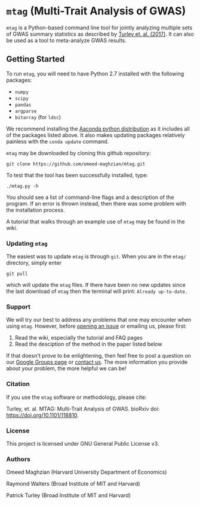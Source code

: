 # `mtag` (Multi-Trait Analysis of GWAS)

`mtag` is a Python-based command line tool for jointly analyzing multiple sets of GWAS summary statistics as described by [Turley et. al. (2017)](http://biorxiv.org/content/early/2017/03/20/118810). It can also be used as a tool to meta-analyze GWAS results.

## Getting Started 

To run `mtag`, you will need to have Python 2.7 installed with the following packages:

* `numpy`
* `scipy`
* `pandas`
* `argparse` 
* `bitarray` (for `ldsc`)

We recommend installing the [Aaconda python distribution](https://www.continuum.io/downloads) as it includes all of the packages listed above. It also makes updating packages relatively painless with the `conda update` command.

`mtag` may be downloaded by cloning this github repository:

	git clone https://github.com/omeed-maghzian/mtag.git

To test that the tool has been successfully installed, type:

	./mtag.py -h

You should see a list of command-line flags and a description of the program. If an error is thrown instead, then there was some problem with the installation process.

A tutorial that walks through an example use of `mtag` may be found in the wiki.

### Updating `mtag`

The easiest was to update `mtag` is through `git`. When you are in the `mtag/` directory, simply enter

	git pull

which will update the `mtag` files. If there have been no new updates since the last download of `mtag` then the terminal will print: `Already up-to-date.`

### Support

We will try our best to address any problems that one may encounter when using `mtag`. However, before [opening an issue](https://github.com/omeed-maghzian/mtag/issues) or emailing us, please first:

1. Read the wiki, especially the tutorial and FAQ pages
2. Read the desciption of the method in the paper listed below

If that doesn't prove to be enlightening, then feel free to post a question on our [Google Groups page](https://groups.google.com/forum/#!forum/mtag_users) or [contact us](mailto:maghzian@nber.org). The more information you provide about your problem, the more helpful we can be!

### Citation

If you use the `mtag` software or methodology, please cite:

Turley, et. al. MTAG: Multi-Trait Analysis of GWAS. bioRxiv doi: <https://doi.org/10.1101/118810>.

### License 

This project is licensed under GNU General Public License v3.

### Authors

Omeed Maghzian (Harvard University Department of Economics)

Raymond Walters (Broad Institute of MIT and Harvard)

Patrick Turley (Broad Institute of MIT and Harvard)

